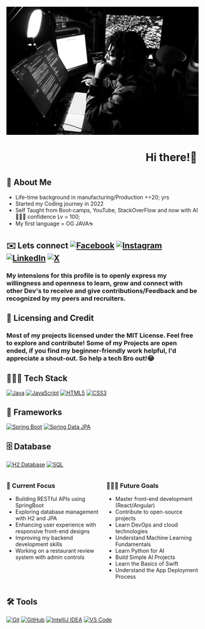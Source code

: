 ![My Image](/images/IMG_0238.jpg)
# <marquee behavior="scroll" direction="left">Hi there!👋🏽 I'm Tamor Stewart, Welcome to my Profile 🚀</marquee>
## 📖 About Me

* Life-time background in manufacturing/Production +=20; yrs
* Started my Coding journey in 2022
* Self Taught from Boot-camps, YouTube, StackOverFlow and now with AI🤖🙌🏾 confidence Lv = 100;
* My first language = OG JAVA☕️

## ✉️ Lets connect [![Facebook](https://img.shields.io/badge/Facebook-1877F2?logo=facebook&logoColor=white)](https://www.facebook.com/tamor.stewart/)  [![Instagram](https://img.shields.io/badge/Instagram-E4405F?logo=instagram&logoColor=white)](https://www.instagram.com/tamor_stewart/) [![LinkedIn](https://img.shields.io/badge/LinkedIn-0077B5?logo=linkedin&logoColor=white)](https://www.linkedin.com/in/tamorstewartsr/) [![X](https://img.shields.io/badge/X-000000?logo=x&logoColor=white)](https://x.com/Tamor_Stewart) 

### My intensions for this profile is to openly express my willingness and openness to learn, grow and connect with other Dev's to receive and give contributions/Feedback and be recognized by my peers and recruiters.

## 📌 Licensing and Credit
### Most of my projects licensed under the MIT License. Feel free to explore and contribute! Some of my Projects are open ended, if you find my beginner-friendly work helpful, I'd appreciate a shout-out. So help a tech Bro out!😂 

## 👨🏾‍💻 Tech Stack


[![Java](https://img.shields.io/badge/Java-007396?logo=java&logoColor=white)](https://www.java.com/)
[![JavaScript](https://img.shields.io/badge/JavaScript-F7DF1E?logo=javascript&logoColor=black)](https://developer.mozilla.org/en-US/docs/Web/JavaScript)
[![HTML5](https://img.shields.io/badge/HTML5-E34F26?logo=html5&logoColor=white)](https://developer.mozilla.org/en-US/docs/Web/HTML)
[![CSS3](https://img.shields.io/badge/CSS3-1572B6?logo=css3&logoColor=white)](https://developer.mozilla.org/en-US/docs/Web/CSS)

## 🚀 Frameworks  
[![Spring Boot](https://img.shields.io/badge/Spring%20Boot-6DB33F?logo=springboot&logoColor=white)](https://spring.io/projects/spring-boot)
[![Spring Data JPA](https://img.shields.io/badge/Spring%20Data%20JPA-6DB33F?logo=spring&logoColor=white)](https://spring.io/projects/spring-data-jpa)

## 🗄️ Database  
[![H2 Database](https://img.shields.io/badge/H2-003B57?logo=h2&logoColor=white)](https://www.h2database.com/) [![SQL](https://img.shields.io/badge/SQL-4479A1?logo=postgresql&logoColor=white)](https://www.sql.org/)


<div style="display: flex; justify-content: space-between;">
  <div style="flex: 1; padding-right: 10px;">
    <h3>🎯 Current Focus</h3>
    <ul>
      <li>Building RESTful APIs using SpringBoot</li>
      <li> Exploring database management with H2 and JPA</li>
      <li>Enhancing user experience with responsive front-end designs</li>
      <li>Improving my backend development skills</li>
      <li>Working on a restaurant review system with admin controls</li>
    </ul>
  </div>
  <div style="flex: 1; padding-left: 10px;">
    <h3>👨🏽‍🏫 Future Goals</h3>
    <ul>
      <li>Master front-end development (React/Angular)</li>
      <li>Contribute to open-source projects</li>
      <li>Learn DevOps and cloud technologies</li>
      <li>Understand Machine Learning Fundamentals</li>
      <li>Learn Python for AI</li>
      <li>Build Simple AI Projects</li>
       <li>Learn the Basics of Swift</li>
       <li>Understand the App Deployment Process</li>
    </ul>
  </div>
</div>

## 🛠️ Tools  
[![Git](https://img.shields.io/badge/Git-F05032?logo=git&logoColor=white)](https://git-scm.com/)
[![GitHub](https://img.shields.io/badge/GitHub-181717?logo=github&logoColor=white)](https://github.com/)
[![IntelliJ IDEA](https://img.shields.io/badge/IntelliJ%20IDEA-000000?logo=intellijidea&logoColor=white)](https://www.jetbrains.com/idea/)
[![VS Code](https://img.shields.io/badge/VS%20Code-007ACC?logo=visualstudiocode&logoColor=white)](https://code.visualstudio.com/)